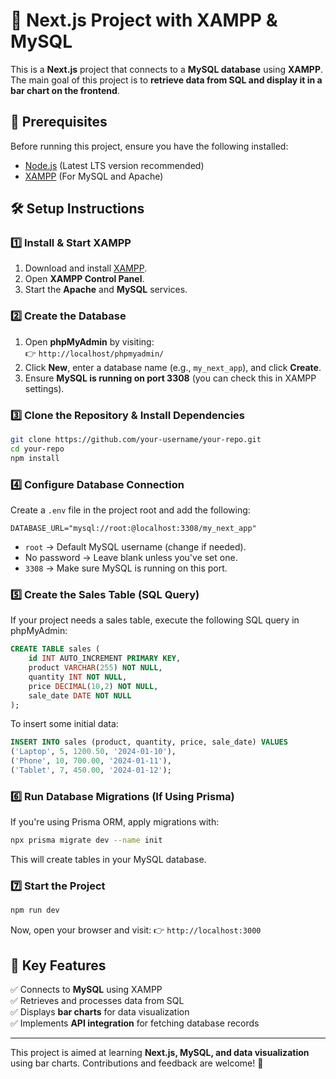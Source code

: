 # 🚀 Next.js Project with XAMPP & MySQL

This is a **Next.js** project that connects to a **MySQL database** using **XAMPP**. The main goal of this project is to **retrieve data from SQL and display it in a bar chart on the frontend**.

## 📌 Prerequisites
Before running this project, ensure you have the following installed:

- [Node.js](https://nodejs.org/) (Latest LTS version recommended)
- [XAMPP](https://www.apachefriends.org/) (For MySQL and Apache)

## 🛠️ Setup Instructions

### **1️⃣ Install & Start XAMPP**
1. Download and install [XAMPP](https://www.apachefriends.org/).
2. Open **XAMPP Control Panel**.
3. Start the **Apache** and **MySQL** services.

### **2️⃣ Create the Database**
1. Open **phpMyAdmin** by visiting:  
   👉 `http://localhost/phpmyadmin/`
2. Click **New**, enter a database name (e.g., `my_next_app`), and click **Create**.
3. Ensure **MySQL is running on port 3308** (you can check this in XAMPP settings).

### **3️⃣ Clone the Repository & Install Dependencies**
```sh
git clone https://github.com/your-username/your-repo.git
cd your-repo
npm install
```

### **4️⃣ Configure Database Connection**
Create a `.env` file in the project root and add the following:
```env
DATABASE_URL="mysql://root:@localhost:3308/my_next_app"
```
- `root` → Default MySQL username (change if needed).
- No password → Leave blank unless you've set one.
- `3308` → Make sure MySQL is running on this port.

### **5️⃣ Create the Sales Table (SQL Query)**
If your project needs a sales table, execute the following SQL query in phpMyAdmin:
```sql
CREATE TABLE sales (
    id INT AUTO_INCREMENT PRIMARY KEY,
    product VARCHAR(255) NOT NULL,
    quantity INT NOT NULL,
    price DECIMAL(10,2) NOT NULL,
    sale_date DATE NOT NULL
);
```

To insert some initial data:
```sql
INSERT INTO sales (product, quantity, price, sale_date) VALUES
('Laptop', 5, 1200.50, '2024-01-10'),
('Phone', 10, 700.00, '2024-01-11'),
('Tablet', 7, 450.00, '2024-01-12');
```

### **6️⃣ Run Database Migrations (If Using Prisma)**
If you're using Prisma ORM, apply migrations with:
```sh
npx prisma migrate dev --name init
```
This will create tables in your MySQL database.

### **7️⃣ Start the Project**
```sh
npm run dev
```
Now, open your browser and visit:
👉 `http://localhost:3000`

## 🎯 Key Features
✅ Connects to **MySQL** using XAMPP  
✅ Retrieves and processes data from SQL  
✅ Displays **bar charts** for data visualization  
✅ Implements **API integration** for fetching database records  

---
This project is aimed at learning **Next.js, MySQL, and data visualization** using bar charts. Contributions and feedback are welcome! 🚀

